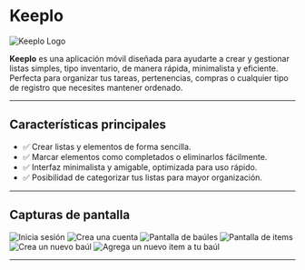# Keeplo

![Keeplo Logo](ruta/a/tu/logo.png)

**Keeplo** es una aplicación móvil diseñada para ayudarte a crear y gestionar listas simples, tipo inventario, de manera rápida, minimalista y eficiente. Perfecta para organizar tus tareas, pertenencias, compras o cualquier tipo de registro que necesites mantener ordenado.

---

## Características principales

- ✅ Crear listas y elementos de forma sencilla.
- ✅ Marcar elementos como completados o eliminarlos fácilmente.
- ✅ Interfaz minimalista y amigable, optimizada para uso rápido.
- ✅ Posibilidad de categorizar tus listas para mayor organización.

---

## Capturas de pantalla

![Inicia sesión](ruta/a/captura2.png)
![Crea una cuenta](ruta/a/captura2.png)
![Pantalla de baúles](ruta/a/captura1.png)
![Pantalla de items](ruta/a/captura2.png)
![Crea un nuevo baúl](ruta/a/captura2.png)
![Agrega un nuevo item a tu baúl](ruta/a/captura2.png)

---